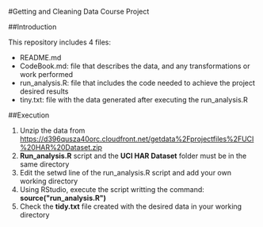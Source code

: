 #Getting and Cleaning Data Course Project

##Introduction

This repository includes 4 files:

- README.md
- CodeBook.md: file that describes the data, and any transformations or work performed
- run_analysis.R: file that includes the code needed to achieve the project desired results
- tiny.txt: file with the data generated after executing the run_analysis.R

##Execution

1. Unzip the data from https://d396qusza40orc.cloudfront.net/getdata%2Fprojectfiles%2FUCI%20HAR%20Dataset.zip
2. **Run_analysis.R** script and the **UCI HAR Dataset** folder must be in the same directory
3. Edit the setwd line of the run_analysis.R script and add your own working directory
4. Using RStudio, execute the script writting the command: **source("run_analysis.R")**
5. Check the **tidy.txt** file created with the desired data in your working directory
